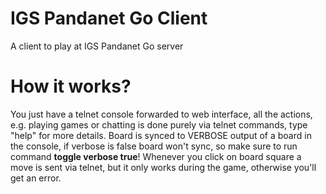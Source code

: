 # IGS Pandanet Go Client
A client to play at IGS Pandanet Go server

# How it works?
You just have a telnet console forwarded to web interface,
all the actions, e.g. playing games or chatting is done purely
via telnet commands, type "help" for more details. Board is synced
to VERBOSE output of a board in the console, if verbose is false board
won't sync, so make sure to run command **toggle verbose true**!
Whenever you click on board square a move is sent via telnet, but it only
works during the game, otherwise you'll get an error.
